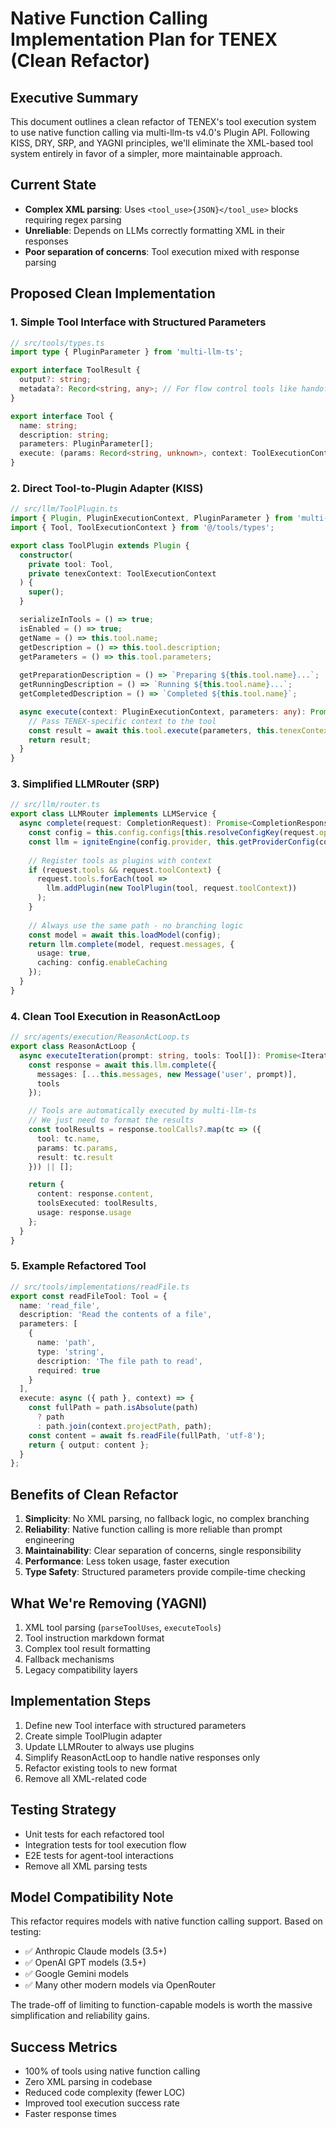 # Native Function Calling Implementation Plan for TENEX (Clean Refactor)

## Executive Summary

This document outlines a clean refactor of TENEX's tool execution system to use native function calling via multi-llm-ts v4.0's Plugin API. Following KISS, DRY, SRP, and YAGNI principles, we'll eliminate the XML-based tool system entirely in favor of a simpler, more maintainable approach.

## Current State

- **Complex XML parsing**: Uses `<tool_use>{JSON}</tool_use>` blocks requiring regex parsing
- **Unreliable**: Depends on LLMs correctly formatting XML in their responses
- **Poor separation of concerns**: Tool execution mixed with response parsing

## Proposed Clean Implementation

### 1. Simple Tool Interface with Structured Parameters

```typescript
// src/tools/types.ts
import type { PluginParameter } from 'multi-llm-ts';

export interface ToolResult {
  output?: string;
  metadata?: Record<string, any>; // For flow control tools like handoff
}

export interface Tool {
  name: string;
  description: string;
  parameters: PluginParameter[];
  execute: (params: Record<string, unknown>, context: ToolExecutionContext) => Promise<ToolResult>;
}
```

### 2. Direct Tool-to-Plugin Adapter (KISS)

```typescript
// src/llm/ToolPlugin.ts
import { Plugin, PluginExecutionContext, PluginParameter } from 'multi-llm-ts';
import { Tool, ToolExecutionContext } from '@/tools/types';

export class ToolPlugin extends Plugin {
  constructor(
    private tool: Tool,
    private tenexContext: ToolExecutionContext
  ) {
    super();
  }

  serializeInTools = () => true;
  isEnabled = () => true;
  getName = () => this.tool.name;
  getDescription = () => this.tool.description;
  getParameters = () => this.tool.parameters;
  
  getPreparationDescription = () => `Preparing ${this.tool.name}...`;
  getRunningDescription = () => `Running ${this.tool.name}...`;
  getCompletedDescription = () => `Completed ${this.tool.name}`;

  async execute(context: PluginExecutionContext, parameters: any): Promise<any> {
    // Pass TENEX-specific context to the tool
    const result = await this.tool.execute(parameters, this.tenexContext);
    return result;
  }
}
```

### 3. Simplified LLMRouter (SRP)

```typescript
// src/llm/router.ts
export class LLMRouter implements LLMService {
  async complete(request: CompletionRequest): Promise<CompletionResponse> {
    const config = this.config.configs[this.resolveConfigKey(request.options)];
    const llm = igniteEngine(config.provider, this.getProviderConfig(config));
    
    // Register tools as plugins with context
    if (request.tools && request.toolContext) {
      request.tools.forEach(tool => 
        llm.addPlugin(new ToolPlugin(tool, request.toolContext))
      );
    }
    
    // Always use the same path - no branching logic
    const model = await this.loadModel(config);
    return llm.complete(model, request.messages, {
      usage: true,
      caching: config.enableCaching
    });
  }
}
```

### 4. Clean Tool Execution in ReasonActLoop

```typescript
// src/agents/execution/ReasonActLoop.ts
export class ReasonActLoop {
  async executeIteration(prompt: string, tools: Tool[]): Promise<IterationResult> {
    const response = await this.llm.complete({
      messages: [...this.messages, new Message('user', prompt)],
      tools
    });

    // Tools are automatically executed by multi-llm-ts
    // We just need to format the results
    const toolResults = response.toolCalls?.map(tc => ({
      tool: tc.name,
      params: tc.params,
      result: tc.result
    })) || [];

    return {
      content: response.content,
      toolsExecuted: toolResults,
      usage: response.usage
    };
  }
}
```

### 5. Example Refactored Tool

```typescript
// src/tools/implementations/readFile.ts
export const readFileTool: Tool = {
  name: 'read_file',
  description: 'Read the contents of a file',
  parameters: [
    {
      name: 'path',
      type: 'string',
      description: 'The file path to read',
      required: true
    }
  ],
  execute: async ({ path }, context) => {
    const fullPath = path.isAbsolute(path) 
      ? path 
      : path.join(context.projectPath, path);
    const content = await fs.readFile(fullPath, 'utf-8');
    return { output: content };
  }
};
```

## Benefits of Clean Refactor

1. **Simplicity**: No XML parsing, no fallback logic, no complex branching
2. **Reliability**: Native function calling is more reliable than prompt engineering
3. **Maintainability**: Clear separation of concerns, single responsibility
4. **Performance**: Less token usage, faster execution
5. **Type Safety**: Structured parameters provide compile-time checking

## What We're Removing (YAGNI)

1. XML tool parsing (`parseToolUses`, `executeTools`)
2. Tool instruction markdown format
3. Complex tool result formatting
4. Fallback mechanisms
5. Legacy compatibility layers

## Implementation Steps

1. Define new Tool interface with structured parameters
2. Create simple ToolPlugin adapter
3. Update LLMRouter to always use plugins
4. Simplify ReasonActLoop to handle native responses only
5. Refactor existing tools to new format
6. Remove all XML-related code

## Testing Strategy

- Unit tests for each refactored tool
- Integration tests for tool execution flow
- E2E tests for agent-tool interactions
- Remove all XML parsing tests

## Model Compatibility Note

This refactor requires models with native function calling support. Based on testing:
- ✅ Anthropic Claude models (3.5+)
- ✅ OpenAI GPT models (3.5+)
- ✅ Google Gemini models
- ✅ Many other modern models via OpenRouter

The trade-off of limiting to function-capable models is worth the massive simplification and reliability gains.

## Success Metrics

- 100% of tools using native function calling
- Zero XML parsing in codebase
- Reduced code complexity (fewer LOC)
- Improved tool execution success rate
- Faster response times